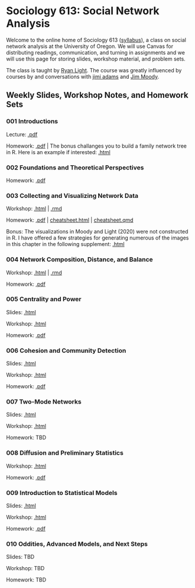 # Sociology 613: Social Network Analysis

Welcome to the online home of Sociology 613 ([syllabus](https://github.com/lightsociologist/soc613spr2023/tree/main/sna_syllabus_2023.pdf)), a class on social network analysis at the University of Oregon. We will use Canvas for distributing readings, communication, and turning in assignments and we will use this page for storing slides, workshop material, and problem sets.

The class is taught by [Ryan Light](https://ryanlight.netlify.app/). The course was greatly influenced by courses by and conversations with [jimi adams](https://jimiadams.github.io/) and [Jim Moody](https://people.duke.edu/~jmoody77/).



## Weekly Slides, Workshop Notes, and Homework Sets

### 001 Introductions

Lecture: [.pdf](https://github.com/lightsociologist/soc613spr2023/tree/main/lectures/001_intro/introduction_to_networks_2023.pdf)

Homework: [.pdf](https://github.com/lightsociologist/soc613spr2023/tree/main/homework/001hw/w1_homework_set.pdf) | The bonus challanges you to build a family network tree in R. Here is an example if interested: [.html](https://raw.githack.com/lightsociologist/soc613spr2023/main/homework/001hw/example/family_tree.html)


### 002 Foundations and Theoretical Perspectives

Homework: [.pdf](https://github.com/lightsociologist/soc613spr2023/tree/main/homework/002hw/w2_homework_set.pdf) 

### 003 Collecting and Visualizing Network Data

Workshop: [.html](https://raw.githack.com/lightsociologist/soc613spr2023/main/lectures/003_visualization/week3_visualization.html) | [.rmd](https://github.com/lightsociologist/soc613spr2023/tree/main/lectures/003_visualization/week3_visualization.rmd)

Homework: [.pdf](https://github.com/lightsociologist/soc613spr2023/tree/main/homework/003hw/w3_intro_data_viz.pdf) | [cheatsheet.html](https://raw.githack.com/lightsociologist/soc613spr2023/main/homework/003hw/hw3_cheat.html) | [cheatsheet.qmd](https://github.com/lightsociologist/soc613spr2023/tree/main/homework/003hw/hw_cheat.qmd)

Bonus: The visualizations in Moody and Light (2020) were not constructed in R. I have offered a few strategies for generating numerous of the images in this chapter in the following supplement: [.html](https://raw.githack.com/lightsociologist/soc613spr2023/main/lectures/003_visualization/moody_light_examples.html)

### 004 Network Composition, Distance, and Balance

Workshop: [.html](https://raw.githack.com/lightsociologist/soc613spr2023/main/lectures/004_local/week4_local.html) | [.rmd](https://github.com/lightsociologist/soc613spr2023/tree/main/lectures/004_local/week4_local.Rmd)

Homework: [.pdf](https://github.com/lightsociologist/soc613spr2023/tree/main/homework/004hw/w4_local_nets.pdf)

### 005 Centrality and Power

Slides: [.html](https://raw.githack.com/lightsociologist/soc613spr2023/main/lectures/006_centrality/week5_centrality_slides.html) 

Workshop: [.html](https://raw.githack.com/lightsociologist/soc613spr2023/main/lectures/005_centrality/week5_centrality_workshop.html)

Homework: [.pdf](https://github.com/lightsociologist/soc613spr2023/tree/main/homework/005hw/w5_centrality.pdf)

### 006 Cohesion and Community Detection

Slides: [.html](https://raw.githack.com/lightsociologist/soc613spr2023/main/lectures/006_cohesion/week6_slides.html) 

Workshop: [.html](https://raw.githack.com/lightsociologist/soc613spr2023/main/lectures/006_cohesion/week6_cohesion_workshop.html) 

Homework: [.pdf](https://github.com/lightsociologist/soc613spr2023/tree/main/homework/006hw/w6_community.pdf)

### 007 Two-Mode Networks

Slides: [.html](https://raw.githack.com/lightsociologist/soc613spr2023/main/lectures/007_affiliation/w8_slides_2021.html) 

Workshop: [.html](https://raw.githack.com/lightsociologist/soc613spr2023/main/lectures/007_affiliation/w7_affiliation_workshop.html) 

Homework: TBD

### 008 Diffusion and Preliminary Statistics

Workshop: [.html](https://raw.githack.com/lightsociologist/soc613spr2023/main/lectures/008_prelim_stat/w8_intro_to_network_stats_workshop.html) 

Homework: [.pdf](https://github.com/lightsociologist/soc613spr2023/tree/main/homework/008hw/w8_intro_stats.pdf)

### 009 Introduction to Statistical Models

Slides: [.html](https://raw.githack.com/lightsociologist/soc613spr2023/main/lectures/009_ergms/w9_slides.html) 

Workshop: [.html](https://raw.githack.com/lightsociologist/soc613spr2023/main/lectures/009_ergms/wk9_ergm_wksp.html) 

Homework: [.pdf](https://github.com/lightsociologist/soc613spr2023/tree/main/homework/009hw/w9_ergm.pdf)

### 010 Oddities, Advanced Models, and Next Steps

Slides: TBD

Workshop: TBD

Homework: TBD
